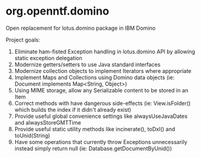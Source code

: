 org.openntf.domino
==================

Open replacement for lotus.domino package in IBM Domino

Project goals:
1) Eliminate ham-fisted Exception handling in lotus.domino API by allowing static exception delegation
2) Modernize getters/setters to use Java standard interfaces
3) Modernize collection objects to implement Iterators where appropriate
4) Implement Maps and Collections using Domino data objects (ie: Document implements Map<String, Object>)
5) Using MIME storage, allow any Serializable content to be stored in an Item
6) Correct methods with have dangerous side-effects (ie: View.isFolder() which builds the index if it didn't already exist)
7) Provide useful global convenience settings like alwaysUseJavaDates and alwaysStoreGMTTime
8) Provide useful static utility methods like incinerate(), toDxl() and toUnid(String)
9) Have some operations that currently throw Exceptions unnecessarily instead simply return null (ie: Database.getDocumentByUnid())
